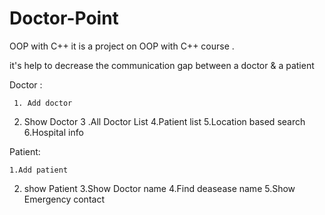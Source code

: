 # Doctor-Point
OOP with C++ 
it is a project on OOP with C++ course .

it's help to decrease the communication gap between a doctor & a patient 

Doctor :

	 1. Add doctor 
   2. Show Doctor 
   3 .All Doctor List
   4.Patient list
   5.Location based search
   6.Hospital info
   
   
   
   
Patient:
  
	1.Add patient 
  2. show Patient
  3.Show Doctor name
  4.Find deasease name
  5.Show Emergency contact

